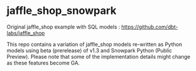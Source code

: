 # jaffle_shop_snowpark

Original jaffle_shop example with SQL models : https://github.com/dbt-labs/jaffle_shop

This repo contains a variation of jaffle_shop models re-written as Python models using beta (prerelease) of v1.3 and Snowpark Python (Public Preview).
Please note that some of the implementation details might change as these features become GA.


